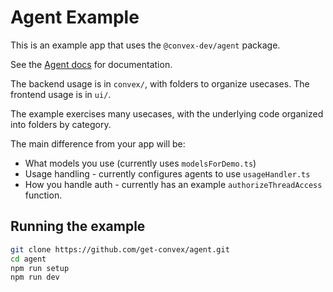 # Agent Example

This is an example app that uses the `@convex-dev/agent` package.

See the [Agent docs](https://docs.convex.dev/agents) for documentation.

The backend usage is in `convex/`, with folders to organize usecases.
The frontend usage is in `ui/`.

The example exercises many usecases, with the underlying code organized
into folders by category.

The main difference from your app will be:

- What models you use (currently uses `modelsForDemo.ts`)
- Usage handling - currently configures agents to use `usageHandler.ts`
- How you handle auth - currently has an example `authorizeThreadAccess` function.

## Running the example

```bash
git clone https://github.com/get-convex/agent.git
cd agent
npm run setup
npm run dev
```
